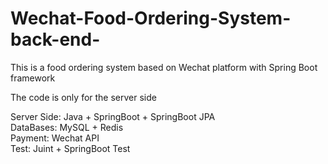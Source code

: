 # Wechat-Food-Ordering-System-back-end-
This is a food ordering system based on Wechat platform with Spring Boot framework  

The code is only for the server side  
  
Server Side: Java + SpringBoot + SpringBoot JPA  
DataBases: MySQL + Redis  
Payment: Wechat API  
Test: Juint + SpringBoot Test  

